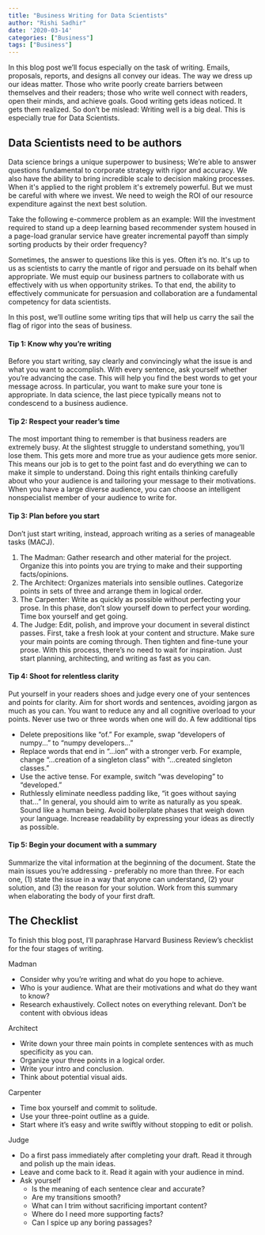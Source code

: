 ```yaml
---
title: "Business Writing for Data Scientists"
author: "Rishi Sadhir"
date: '2020-03-14'
categories: ["Business"]
tags: ["Business"]
---
```


In this blog post we’ll focus especially on the task of writing. Emails, proposals, reports, and designs all convey our ideas. The way we dress up our ideas matter. Those who write poorly create barriers between themselves and their readers; those who write well connect with readers, open their minds, and achieve goals. Good writing gets ideas noticed. It gets them realized. So don’t be mislead: Writing well is a big deal. This is especially true for Data Scientists. 

## Data Scientists need to be authors

Data science brings a unique superpower to business; We’re able to answer questions fundamental to corporate strategy with rigor and accuracy. We also have the ability to bring incredible scale to decision making processes. When it's applied to the right problem it's extremely powerful. But we must be careful with where we invest. We need to weigh the ROI of our resource expenditure against the next best solution. 


Take the following e-commerce problem as an example: Will the investment required to stand up a deep learning based recommender system housed in a page-load granular service have greater incremental payoff than simply sorting products by their order frequency? 


Sometimes, the answer to questions like this is yes. Often it’s no. It's up to us as scientists to carry the mantle of rigor and persuade on its behalf when appropriate. We must equip our business partners to collaborate with us effectively with us when opportunity strikes. To that end, the ability to effectively communicate for persuasion and collaboration are a fundamental competency for data scientists. 


In this post, we’ll outline some writing tips that will help us carry the sail the flag of rigor into the seas of business.


#### Tip 1: Know why you’re writing
Before you start writing, say clearly and convincingly what the issue is and what you want to accomplish. With every sentence, ask yourself whether you’re advancing the case. This will help you find the best words to get your message across. In particular, you want to make sure your tone is appropriate. In data science, the last piece typically means not to condescend to a business audience.


#### Tip 2: Respect your reader’s time
The most important thing to remember is that business readers are extremely busy. At the slightest struggle to understand something, you’ll lose them. This gets more and more true as your audience gets more senior. This means our job is to get to the point fast and do everything we can to make it simple to understand. Doing this right entails thinking carefully about who your audience is and tailoring your message to their motivations. When  you have a large diverse audience, you can choose an intelligent nonspecialist member of your audience to write for.


#### Tip 3: Plan before you start
Don’t just start writing, instead, approach writing as a series of manageable tasks (MACJ).
1. The Madman: Gather research and other material for the project. Organize this into points you are trying to make and their supporting facts/opinions. 
2. The Architect: Organizes materials into sensible outlines. Categorize points in sets of three and arrange them  in logical order.
3. The Carpenter: Write as quickly as possible without perfecting your prose. In this phase, don’t slow yourself down to perfect your wording. Time box yourself and get going.
4. The Judge: Edit, polish, and improve your document in several distinct passes. First, take a fresh look at your content and structure. Make sure your main points are coming through. Then tighten and fine-tune your prose.
With this process, there’s no need to wait for inspiration. Just start planning, architecting, and writing as fast as you can. 


#### Tip 4: Shoot for relentless clarity
Put yourself in your readers shoes and judge every one of your sentences and points for clarity. Aim for short words and sentences, avoiding jargon as much as you can. You want to reduce any and all cognitive overload to your points. Never use two or three words when one will do. A few additional tips
* Delete prepositions like “of.” For example, swap “developers of numpy...” to “numpy developers...”
* Replace words that end in “...ion” with a stronger verb. For example, change “...creation of a singleton class” with “...created singleton classes.”
* Use the active tense. For example, switch “was developing” to “developed.”
* Ruthlessly eliminate needless padding like, “it goes without saying that...”
In general, you should aim to write as naturally as you speak. Sound like a human being. Avoid boilerplate phases that weigh down your language. Increase readability by expressing your ideas as directly as possible.


#### Tip 5: Begin your document with a summary
Summarize the vital information at the beginning of the document. State the main issues you’re addressing - preferably  no more than three. For each one, (1) state the issue in a way that anyone can understand, (2) your solution, and (3) the reason for your solution. Work from this summary when elaborating the body of your first draft.

## The Checklist
To finish this blog post, I’ll paraphrase Harvard Business Review’s checklist for the four stages of writing.

Madman

* Consider why you’re writing and what do you hope to achieve.
* Who is your audience. What are their motivations and what do they want to know?
* Research exhaustively. Collect notes on everything relevant. Don’t be content with obvious ideas

Architect

* Write down your three main points in complete sentences with as much specificity as you can.
* Organize your three points in a logical order.
* Write your intro and conclusion.
* Think about potential visual aids.

Carpenter

* Time box yourself and commit to solitude.
* Use your three-point outline as a guide.
* Start where it’s easy and write swiftly without stopping to edit or polish.

Judge

* Do a first pass immediately after completing your draft. Read it through and polish up the main ideas.
* Leave and come back to it. Read it again with your audience in mind.
* Ask yourself
   * Is the meaning of each sentence clear and accurate?
   * Are my transitions smooth?
   * What can I trim without sacrificing important content?
   * Where do I need more supporting facts?
   * Can I spice up any boring passages?
